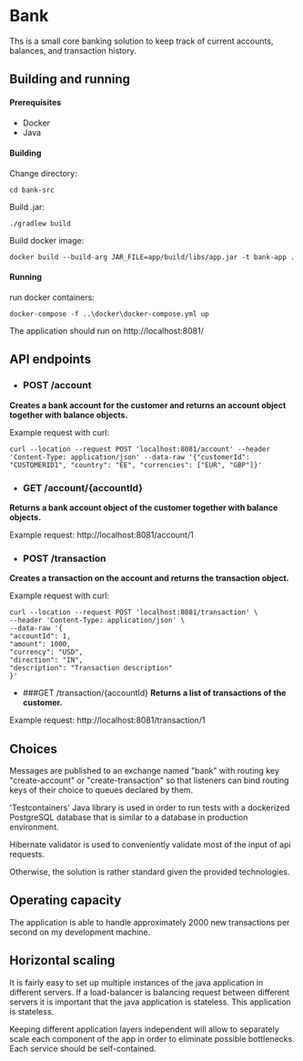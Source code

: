 # Bank
Ths is a small core banking solution to keep track of current accounts, balances, and transaction
history.

## Building and running
#### Prerequisites
* Docker
* Java

#### Building
Change directory:
```
cd bank-src
```
Build .jar:
```
./gradlew build
```
Build docker image:

```
docker build --build-arg JAR_FILE=app/build/libs/app.jar -t bank-app .
```

#### Running

run docker containers:
```
docker-compose -f ..\docker\docker-compose.yml up
```
The application should run on http://localhost:8081/
## API endpoints
* ### POST /account
**Creates a bank account for the customer and returns an account object
together with balance objects.**

Example request with curl:
```
curl --location --request POST 'localhost:8081/account' --header 'Content-Type: application/json' --data-raw '{"customerId": "CUSTOMERID1", "country": "EE", "currencies": ["EUR", "GBP"]}'
```
* ### GET /account/{accountId}
**Returns a bank account object of the customer together with balance objects.**

Example request: http://localhost:8081/account/1
* ### POST /transaction
**Creates a transaction on the account and returns the transaction object.**

Example request with curl:
```
curl --location --request POST 'localhost:8081/transaction' \
--header 'Content-Type: application/json' \
--data-raw '{
"accountId": 1,
"amount": 1000,
"currency": "USD",
"direction": "IN",
"description": "Transaction description"
}'
```
* ###GET /transaction/{accountId}
**Returns a list of transactions of the customer.**

Example request: http://localhost:8081/transaction/1

## Choices

Messages are published to an exchange named "bank" with routing key "create-account"
or "create-transaction" so that listeners can bind routing keys
of their choice to queues declared by them.

'Testcontainers' Java library is used in order to run tests with
a dockerized PostgreSQL database that is similar to a database in production environment.

Hibernate validator is used to conveniently validate most of the input of api requests.

Otherwise, the solution is rather standard given the provided technologies.

## Operating capacity

The application is able to handle approximately 2000
new transactions per second on my development machine.

## Horizontal scaling

It is fairly easy to set up multiple instances of the java application in
different servers. If a load-balancer is balancing request between different
servers it is important that the java application is stateless. This application
is stateless.

Keeping different application layers independent will allow to separately scale
each component of the app in order to eliminate possible bottlenecks. Each service
should be self-contained.

